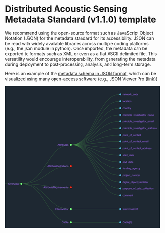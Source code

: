 # Distributed Acoustic Sensing Metadata Standard (v1.1.0) template

We recommend using the open-source format such as JavaScript Object Notation (JSON) for the metadata standard for its accessibility. JSON can be read with widely available libraries across multiple coding platforms (e.g., the json module in python). Once imported, the metadata can be exported to formats such as XML or even as a flat ASCII delimited file. This versatility would encourage interoperability, from generating the metadata during deployment to post-processing, analysis, and long-term storage. 

Here is an example of the [metadata schema in JSON format](example_poro.json), which can be visualized using many open-access software (e.g., JSON Viewer Pro ([link](https://chrome.google.com/webstore/detail/json-viewer-pro/eifflpmocdbdmepbjaopkkhbfmdgijcc)))


![Tree view of example JSON](../figures/fig_json_overview.png)
